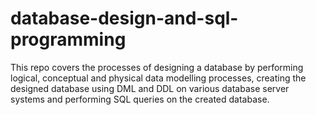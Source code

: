 # database-design-and-sql-programming
This repo covers the processes of designing a database by performing logical, conceptual and physical data modelling processes, creating the designed database using DML and DDL on various database server systems and performing SQL queries on the created database.

